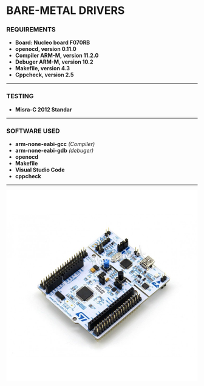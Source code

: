 # BARE-METAL DRIVERS
### REQUIREMENTS
- **Board: Nucleo board F070RB** 
- **openocd, version 0.11.0**
- **Compiler ARM-M, version 11.2.0**
- **Debuger ARM-M, version 10.2**
- **Makefile, version 4.3**
- **Cppcheck, version 2.5**
___
### TESTING
- **Misra-C 2012 Standar**
___
### SOFTWARE USED
- **arm-none-eabi-gcc** *(Compiler)*
- **arm-none-eabi-gdb** *(debuger)*
- **openocd**
- **Makefile**
- **Visual Studio Code**
- **cppcheck**
___

![Tarjeta](Others/board.jpg)